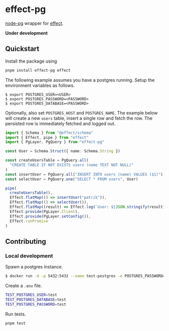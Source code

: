 # effect-pg

[node-pg](https://github.com/brianc/node-postgres) wrapper for
[effect](https://github.com/Effect-TS).

**Under development**

## Quickstart

Install the package using

```bash
pnpm install effect-pg effect
```

The following example assumes you have a postgres running. Setup the environment
variables as follows.

```
$ export POSTGRES_USER=<USER>
$ export POSTGRES_PASSWORD=<PASSWORD>
$ export POSTGRES_DATABASE=<PASSWORD>
```

Optionally, also set `POSTGRES_HOST` and `POSTGRES_NAME`. The example below will
create a new `users` table, insert a single row and fetch the row. The persisted
row is immediately fetched and logged out.

```typescript
import { Schema } from "@effect/schema"
import { Effect, pipe } from "effect"
import { PgLayer, PgQuery } from "effect-pg"

const User = Schema.Struct({ name: Schema.String })

const createUsersTable = PgQuery.all(
  "CREATE TABLE IF NOT EXISTS users (name TEXT NOT NULL)"
)
const insertUser = PgQuery.all("INSERT INTO users (name) VALUES ($1)")
const selectUser = PgQuery.one("SELECT * FROM users", User)

pipe(
  createUsersTable(),
  Effect.flatMap(() => insertUser("patrik")),
  Effect.flatMap(() => selectUser()),
  Effect.flatMap((result) => Effect.log(`User: ${JSON.stringify(result)}`)),
  Effect.provide(PgLayer.Client),
  Effect.provide(PgLayer.setConfig()),
  Effect.runPromise
)
```

## Contributing

### Local development

Spawn a postgres instance.

```bash
$ docker run -d -p 5432:5432 --name test-postgres -e POSTGRES_PASSWORD=test -e POSTGRES_USER=test postgres
```

Create a `.env` file.

```bash
TEST_POSTGRES_USER=test
TEST_POSTGRES_DATABASE=test
TEST_POSTGRES_PASSWORD=test
```

Run tests.

```bash
pnpm test
```

